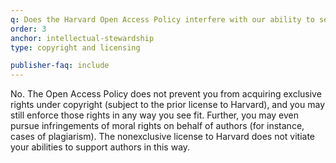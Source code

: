```yaml
---
q: Does the Harvard Open Access Policy interfere with our ability to serve as an intellectual steward for articles we publish, for instance, pursuing illegal copying or plagiarism?
order: 3
anchor: intellectual-stewardship
type: copyright and licensing

publisher-faq: include
---
```

No. The Open Access Policy does not prevent you from acquiring exclusive rights under copyright (subject to the prior license to Harvard), and you may still enforce those rights in any way you see fit. Further, you may even pursue infringements of moral rights on behalf of authors (for instance, cases of plagiarism). The nonexclusive license to Harvard does not vitiate your abilities to support authors in this way.
